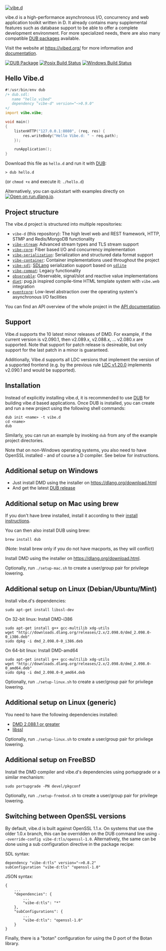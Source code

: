 [![vibe.d](https://vibed.org/images/title-new.png)](http://vibed.org)

vibe.d is a high-performance asynchronous I/O, concurrency and web application
toolkit written in D. It already contains many supplemental features such as
database support to be able to offer a complete development environment. For
more specialized needs, there are also many compatible
[DUB packages](https://code.dlang.org/?sort=updated&category=library.vibed)
available.

Visit the website at <https://vibed.org/> for more information and
[documentation](https://vibed.org/docs).

[![DUB Package](https://img.shields.io/dub/v/vibe-d.svg)](https://code.dlang.org/packages/vibe-d)
[![Posix Build Status](https://github.com/vibe-d/vibe.d/actions/workflows/ci.yml/badge.svg)](https://github.com/vibe-d/vibe.d/actions/workflows/ci.yml)
[![Windows Build Status](https://ci.appveyor.com/api/projects/status/cp2kxg70h54pga9d/branch/master?svg=true)](https://ci.appveyor.com/project/s-ludwig/vibe-d/branch/master)

Hello Vibe.d
------------

```d
#!/usr/bin/env dub
/+ dub.sdl:
   name "hello_vibed"
   dependency "vibe-d" version="~>0.9.0"
+/
import vibe.vibe;

void main()
{
    listenHTTP("127.0.0.1:8080", (req, res) {
        res.writeBody("Hello Vibe.d: " ~ req.path);
    });

    runApplication();
}
```

Download this file as `hello.d` and run it with [DUB](https://github.com/dlang/dub):

```
> dub hello.d
```

(or `chmod +x` and execute it: `./hello.d`)

Alternatively, you can quickstart with examples directly on [![Open on run.dlang.io](https://img.shields.io/badge/run.dlang.io-open-blue.svg)](https://run.dlang.io/is/qTsfv6).


Project structure
-----------------

The vibe.d project is structured into multiple repositories:

- `vibe-d` (this repository): The high level web and REST framework, HTTP, STMP and Redis/MongoDB functionality
- [`vibe-stream`](https://github.com/vibe-d/vibe-stream): Advanced stream types and TLS stream support
- [`vibe-core`](https://github.com/vibe-d/vibe-core): Fiber based I/O and concurrency implementation
- [`vibe-serialization`](https://github.com/vibe-d/vibe-serialization): Serialization and structured data format support
- [`vibe-container`](https://github.com/vibe-d/vibe-container): Container implementations used throughout the project
- [`vibe-sdl`](https://github.com/vibe-d/vibe-sdl): [SDLang](https://sdlang.org) serialization support based on [`sdlite`](https://github.com/s-ludwig/sdlite)
- [`vibe-compat`](https://github.com/vibe-d/vibe-compat): Legacy functionality
- [`observable`](https://github.com/vibe-d/observable): Observable, signal/slot and reactive value implementations
- [`diet`](https://github.com/rejectedsoftware/diet-ng): pug.js inspired compile-time HTML template system with `vibe.web` integration
- [`eventcore`](https://github.com/vibe-d/eventcore): Low-level abstraction over the operating system's asynchronous I/O facilities

You can find an API overview of the whole project in the [API documentation](https://vibed.org/api/).


Support
-------

Vibe.d supports the 10 latest minor releases of DMD.
For example, if the current version is v2.090.1,
then v2.089.x, v2.088.x, ... v2.080.x are supported.
Note that support for patch release is desireable,
but only support for the last patch in a minor is guaranteed.

Additionally, Vibe.d supports all LDC versions that implement
the version of a supported frontend (e.g. by the previous rule
[LDC v1.20.0](https://github.com/ldc-developers/ldc/releases/tag/v1.20.0)
implements v2.090.1 and would be supported).


Installation
------------

Instead of explicitly installing vibe.d, it is recommended to use
[DUB](https://github.com/dlang/dub) for building vibe.d based
applications. Once DUB is installed, you can create and run a new project
using the following shell commands:

    dub init <name> -t vibe.d
    cd <name>
    dub

Similarly, you can run an example by invoking `dub` from any of the
example project directories.

Note that on non-Windows operating systems, you also need to have
OpenSSL installed - and of course a D compiler. See below
for instructions.


Additional setup on Windows
---------------------------

 - Just install DMD using the installer on <https://dlang.org/download.html>
 - And get the latest [DUB release](https://code.dlang.org/download)

Additional setup on Mac using brew
----------------------------------

If you don't have brew installed, install it according to their [install
instructions](<https://brew.sh>).

You can then also install DUB using brew:

    brew install dub

(Note: Install brew only if you do not have macports, as they will conflict)

Install DMD using the installer on <https://dlang.org/download.html>.

Optionally, run `./setup-mac.sh` to create a user/group pair for privilege lowering.


Additional setup on Linux (Debian/Ubuntu/Mint)
----------------------------------------------

Install vibe.d's dependencies:

    sudo apt-get install libssl-dev


On 32-bit linux: Install DMD-i386

    sudo apt-get install g++ gcc-multilib xdg-utils
    wget "http://downloads.dlang.org/releases/2.x/2.098.0/dmd_2.098.0-0_i386.deb"
    sudo dpkg -i dmd_2.098.0-0_i386.deb


On 64-bit linux: Install DMD-amd64

    sudo apt-get install g++ gcc-multilib xdg-utils
    wget "http://downloads.dlang.org/releases/2.x/2.098.0/dmd_2.098.0-0_amd64.deb"
    sudo dpkg -i dmd_2.098.0-0_amd64.deb


Optionally, run `./setup-linux.sh` to create a user/group pair for privilege lowering.


Additional setup on Linux (generic)
-----------------------------------

You need to have the following dependencies installed:

 - [DMD 2.088.1 or greater](http://dlang.org/download)
 - [libssl](http://www.openssl.org/source/)

Optionally, run `./setup-linux.sh` to create a user/group pair for privilege lowering.

Additional setup on FreeBSD
---------------------------

Install the DMD compiler and vibe.d's dependencies using portupgrade or a similar mechanism:

    sudo portupgrade -PN devel/pkgconf

Optionally, run `./setup-freebsd.sh` to create a user/group pair for privilege lowering.


Switching between OpenSSL versions
----------------------------------

By default, vibe.d is built against OpenSSL 1.1.x. On systems that use the older
1.0.x branch, this can be overridden on the DUB command line using
`--override-config vibe-d:tls/openssl-1.0`. Alternatively, the same can be done
using a sub configuration directive in the package recipe:

SDL syntax:
```
dependency "vibe-d:tls" version="~>0.8.2"
subConfiguration "vibe-d:tls" "openssl-1.0"
```

JSON syntax:
```
{
    ...
    "dependencies": {
        ...
        "vibe-d:tls": "*"
    },
    "subConfigurations": {
        ...
        "vibe-d:tls": "openssl-1.0"
    }
}
```

Finally, there is a "botan" configuration for using the D port of the Botan
library.
